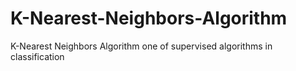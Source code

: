 # K-Nearest-Neighbors-Algorithm
K-Nearest Neighbors Algorithm one of supervised  algorithms in classification
